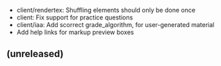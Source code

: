 * client/rendertex: Shuffling elements should only be done once
* client: Fix support for practice questions
* client/iaa: Add scorrect grade_algorithm, for user-generated material
* Add help links for markup preview boxes

## (unreleased)
